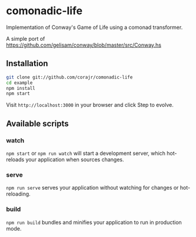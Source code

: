 # comonadic-life

Implementation of Conway's Game of Life using a comonad transformer.

A simple port of https://github.com/gelisam/conway/blob/master/src/Conway.hs

## Installation

```sh
git clone git://github.com/corajr/comonadic-life
cd example
npm install
npm start
```

Visit `http://localhost:3000` in your browser and click Step to evolve.

## Available scripts

### watch

`npm start` or `npm run watch` will start a development server, which
hot-reloads your application when sources changes.

### serve

`npm run serve` serves your application without watching for changes or
hot-reloading.

### build

`npm run build` bundles and minifies your application to run in production mode.
